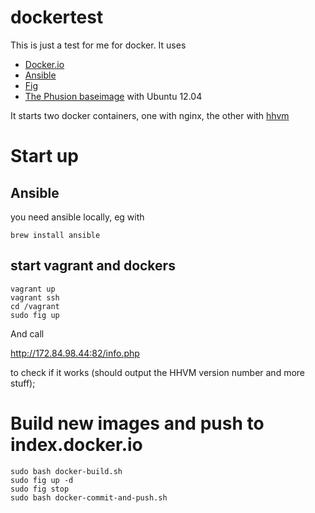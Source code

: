 # dockertest

This is just a test for me for docker. It uses

- [Docker.io](https://www.docker.io/) 
- [Ansible](http://www.ansible.com/home)
- [Fig](http://orchardup.github.io/fig/)
- [The Phusion baseimage](https://github.com/phusion/baseimage-docker) with Ubuntu 12.04

It starts two docker containers, one with nginx, the other with [hhvm](http://hhvm.com/)


# Start up

## Ansible

you need ansible locally, eg with
````
brew install ansible
````

## start vagrant and dockers

````
vagrant up
vagrant ssh
cd /vagrant
sudo fig up
````

And call

http://172.84.98.44:82/info.php

to check if it works (should output the HHVM version number and more stuff);

# Build new images and push to index.docker.io

````
sudo bash docker-build.sh
sudo fig up -d
sudo fig stop
sudo bash docker-commit-and-push.sh
````

